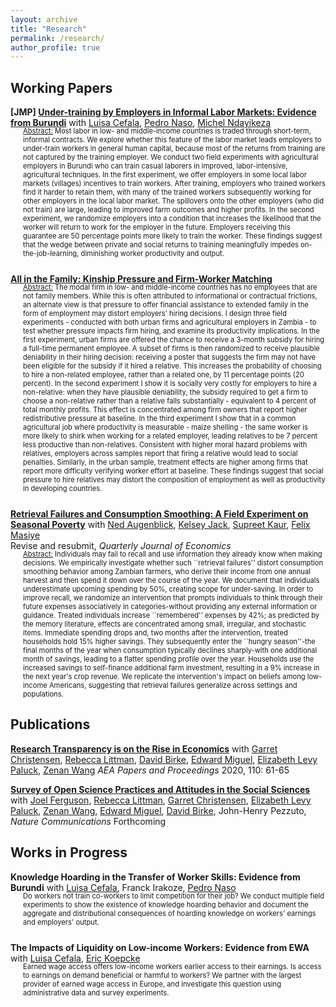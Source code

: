 ```yaml
---
layout: archive
title: "Research"
permalink: /research/
author_profile: true
---
```


## Working Papers

__[JMP] [Under-training by Employers in Informal Labor Markets: Evidence from Burundi](https://drive.google.com/file/d/1Qs4fdx38cEGLkc-51g_R_CooeZZEwHtr/view?usp=drive_link)__ with [Luisa Cefala](https://luisacef.github.io/), [Pedro Naso](https://pedronaso.com/), [Michel Ndayikeza](https://sites.google.com/view/michelndayikeza) 

<div class="indented-text" style="font-size: 0.8em; margin-left: 20px; margin-bottom: 25px; margin-top: -16px">
<span style="text-decoration: underline;">Abstract:</span> Most labor in low- and middle-income countries is traded through short-term, informal contracts. We explore whether this feature of the labor market leads employers to under-train workers in general human capital, because most of the returns from training are not captured by the training employer. We conduct two field experiments with agricultural employers in Burundi who can train casual laborers in improved, labor-intensive,  agricultural techniques. In the first experiment, we offer employers in some local labor markets (villages) incentives to train workers. After training, employers who trained workers find it harder to retain them, with many of the trained workers subsequently working for other employers in the local labor market. The spillovers onto the other employers (who did not train) are large, leading to improved farm outcomes and higher profits. In the second experiment, we randomize employers into a condition that increases the likelihood that the worker will  return to work for the employer in the future. Employers receiving this guarantee are 50 percentage points more likely to train the worker. These findings suggest that the wedge between private and social returns to training meaningfully impedes on-the-job-learning, diminishing worker productivity and output.
</div>

[__All in the Family: Kinship Pressure and Firm-Worker Matching__](https://drive.google.com/file/d/1zE9tk1QWk6QoKPaNyhYL0GeR1MAIL1JV/view?usp=drive_link)


<div class="indented-text" style="font-size: 0.8em; margin-left: 20px; margin-bottom: 25px; margin-top: -16px">
<span style="text-decoration: underline;">Abstract:</span> The modal firm in low- and middle-income countries has no employees that are not family members. While this is often attributed to informational or contractual frictions, an alternate view is that pressure to offer financial assistance to extended family in the form of employment may distort employers' hiring decisions. I design three field experiments - conducted with both urban firms and agricultural employers in Zambia - to test whether pressure impacts firm hiring, and examine its productivity implications. In the first experiment, urban firms are offered the chance to receive a 3-month subsidy for hiring a full-time permanent employee. A subset of firms is then randomized to receive plausible deniability in their hiring decision: receiving a poster that suggests the firm may not have been eligible for the subsidy if it hired a relative. This increases the probability of choosing to hire a non-related employee, rather than a related one, by 11 percentage points (20 percent). In the second experiment I show it is socially very costly for employers to hire a non-relative: when they have plausible deniability, the subsidy required to get a firm to choose a non-relative rather than a relative falls substantially - equivalent to 4 percent of total monthly profits. This effect is concentrated among firm owners that report higher redistributive pressure at baseline. In the third experiment I show that in a common agricultural job where productivity is measurable - maize shelling - the same worker is more likely to shirk when working for a related employer, leading relatives to be 7 percent less productive than non-relatives. Consistent with higher moral hazard problems with relatives, employers across samples report that firing a relative would lead to social penalties. Similarly, in the urban sample, treatment effects are higher among firms that report more difficulty verifying worker effort at baseline. These findings suggest that social pressure to hire relatives may distort the composition of employment as well as productivity in developing countries. 
</div>

[__Retrieval Failures and Consumption Smoothing:
A Field Experiment on Seasonal Poverty__](/files/2_RetrievalFailures.pdf) with [Ned Augenblick](http://faculty.haas.berkeley.edu/ned/?_gl=1*uuzusw*_ga*MTgxNDQ0OTQ2NS4xNTg0NzIzOTM1*_ga_EW2RSBHHX6*MTcwMDUxNjE1OC4xNy4xLjE3MDA1MTc0NDMuNjAuMC4w), [Kelsey Jack](http://kelseyjack.bren.ucsb.edu/), [Supreet Kaur](https://www.supreetkaur.com/), [Felix Masiye](https://www.povertyactionlab.org/person/masiye)  
Revise and resubmit, _Quarterly Journal of Economics_

<div class="indented-text" style="font-size: 0.8em; margin-left: 20px; margin-bottom: 25px; margin-top: -16px">
<span style="text-decoration: underline;">Abstract:</span> Individuals may fail to recall and use information they already know when making decisions. We empirically investigate whether such ``retrieval failures'' distort consumption smoothing behavior among Zambian farmers, who derive their income from one annual harvest and then spend it down over the course of the year. We document that individuals underestimate upcoming spending by 50%, creating scope for under-saving. In order to improve recall, we randomize an intervention that prompts individuals to think through their future expenses associatively in categories-without providing any external information or guidance.  Treated individuals increase ``remembered'' expenses by 42%; as predicted by the memory literature, effects are concentrated among small, irregular, and stochastic items. Immediate spending drops and, two months after the intervention, treated households hold 15% higher savings. They subsequently enter the ``hungry season''-the final months of the year when consumption typically declines sharply-with one additional month of savings, leading to a flatter spending profile over the year. Households use the increased savings to self-finance additional farm investment, resulting in a 9% increase in the next year's crop revenue. We replicate the intervention's impact on beliefs among low-income Americans, suggesting that retrieval failures generalize across settings and populations. 
</div>


## Publications

[__Research Transparency is on the Rise in Economics__](https://www.aeaweb.org/articles?id=10.1257/pandp.20201077) with [Garret Christensen](https://www.ocf.berkeley.edu/~garret/), [Rebecca Littman](http://thelittmanlab.com/), [David Birke](https://djbirke.net/), [Edward Miguel](http://emiguel.econ.berkeley.edu/), [Elizabeth Levy Paluck](http://www.betsylevypaluck.com/), [Zenan Wang](https://www.zenan-wang.com/) _AEA Papers and Proceedings_ 2020, 110: 61-65

[__Survey of Open Science Practices and Attitudes in the Social Sciences__](https://www.nature.com/articles/s41467-023-41111-1) with [Joel Ferguson](https://joelferg.github.io/), [Rebecca Littman](http://thelittmanlab.com/), [Garret Christensen](https://www.ocf.berkeley.edu/~garret/), [Elizabeth Levy Paluck](http://www.betsylevypaluck.com/), [Zenan Wang](https://www.zenan-wang.com/), [Edward Miguel](http://emiguel.econ.berkeley.edu/), [David Birke](https://djbirke.net/), John-Henry Pezzuto, _Nature Communications_ Forthcoming


## Works in Progress


__Knowledge Hoarding in the Transfer of Worker Skills: Evidence from Burundi__ with [Luisa Cefala](https://luisacef.github.io/), Franck Irakoze, [Pedro Naso](https://pedronaso.com/)
<div class="indented-text" style="font-size: 0.8em; margin-left: 20px; margin-bottom: 25px; margin-top: -16px">
Do workers not train co-workers to limit competition for their job? We conduct multiple field experiments to show the existence of knowledge hoarding behavior and document the aggregate and distributional consequences of hoarding knowledge on workers' earnings and employers' output.
</div>

__The Impacts of Liquidity on Low-income Workers: Evidence from EWA__ with [Luisa Cefala](https://luisacef.github.io/), [Eric Koepcke](https://ekoepcke.github.io/)
<div class="indented-text" style="font-size: 0.8em; margin-left: 20px; margin-bottom: 25px; margin-top: -16px">
Earned wage access offers low-income workers earlier access to their earnings. Is access to earnings on demand beneficial or harmful to workers? We partner with the largest provider of earned wage access in Europe, and investigate this question using administrative data and survey experiments.
</div>


